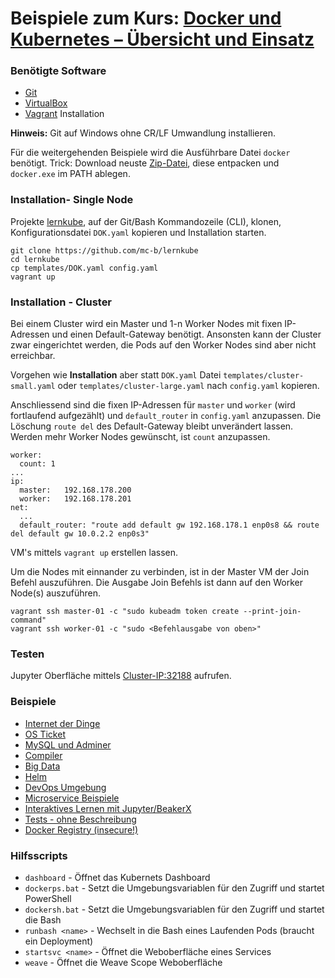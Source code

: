 # Beispiele zum Kurs: [Docker und Kubernetes – Übersicht und Einsatz ](https://www.digicomp.ch/trends/docker-trainings/docker-und-kubernetes-uebersicht-und-einsatz)

### Benötigte Software

* [Git](https://git-scm.com/)
* [VirtualBox](https://www.virtualbox.org/)
* [Vagrant](https://www.vagrantup.com/) Installation 

**Hinweis:** Git auf Windows ohne CR/LF Umwandlung installieren.

Für die weitergehenden Beispiele wird die Ausführbare Datei `docker` benötigt. Trick: Download neuste [Zip-Datei](https://download.docker.com/win/static/stable/x86_64/), diese entpacken und `docker.exe` im PATH ablegen.  

### Installation- Single Node

Projekte [lernkube](https://github.com/mc-b/lernkube), auf der Git/Bash Kommandozeile (CLI), klonen, Konfigurationsdatei `DOK.yaml` kopieren und Installation starten. 

	git clone https://github.com/mc-b/lernkube
	cd lernkube
	cp templates/DOK.yaml config.yaml
	vagrant up

### Installation - Cluster

Bei einem Cluster wird ein Master und 1-n Worker Nodes mit fixen IP-Adressen und einen Default-Gateway benötigt. Ansonsten kann der Cluster zwar eingerichtet werden, die Pods auf den Worker Nodes sind aber nicht erreichbar.

Vorgehen wie **Installation** aber statt `DOK.yaml` Datei `templates/cluster-small.yaml` oder `templates/cluster-large.yaml` nach `config.yaml` kopieren.

Anschliessend sind die fixen IP-Adressen für `master` und `worker` (wird fortlaufend aufgezählt) und `default_router` in `config.yaml` anzupassen. Die Löschung `route del` des Default-Gateway bleibt unverändert lassen. Werden mehr Worker Nodes gewünscht, ist `count` anzupassen.

	worker:
	  count: 1
	...
	ip:
	  master:   192.168.178.200
	  worker:   192.168.178.201
	net:
	  ...
	  default_router: "route add default gw 192.168.178.1 enp0s8 && route del default gw 10.0.2.2 enp0s3"

VM's mittels `vagrant up` erstellen lassen.

Um die Nodes mit einnander zu verbinden, ist in der Master VM der Join Befehl auszuführen. Die Ausgabe Join Befehls ist dann auf den Worker Node(s) auszuführen.

	vagrant ssh master-01 -c "sudo kubeadm token create --print-join-command"
	vagrant ssh worker-01 -c "sudo <Befehlausgabe von oben>"
	
### Testen

Jupyter Oberfläche mittels [Cluster-IP:32188](http://localhost:32188) aufrufen.

### Beispiele

* [Internet der Dinge](iot)
* [OS Ticket](osticket)
* [MySQL und Adminer](mysql)
* [Compiler](compiler)
* [Big Data](bigdata)
* [Helm](helm)
* [DevOps Umgebung](devops)
* [Microservice Beispiele](https://github.com/mc-b/misegr)
* [Interaktives Lernen mit Jupyter/BeakerX](jupyter)
* [Tests - ohne Beschreibung](test)
* [Docker Registry (insecure!)](registry/)

### Hilfsscripts

* `dashboard` - Öffnet das Kubernets Dashboard
* `dockerps.bat` - Setzt die Umgebungsvariablen für den Zugriff und startet PowerShell
* `dockersh.bat` - Setzt die Umgebungsvariablen für den Zugriff und startet die Bash
* `runbash <name>` - Wechselt in die Bash eines Laufenden Pods (braucht ein Deployment)
* `startsvc <name>` - Öffnet die Weboberfläche eines Services
* `weave` - Öffnet die Weave Scope Weboberfläche 


	
